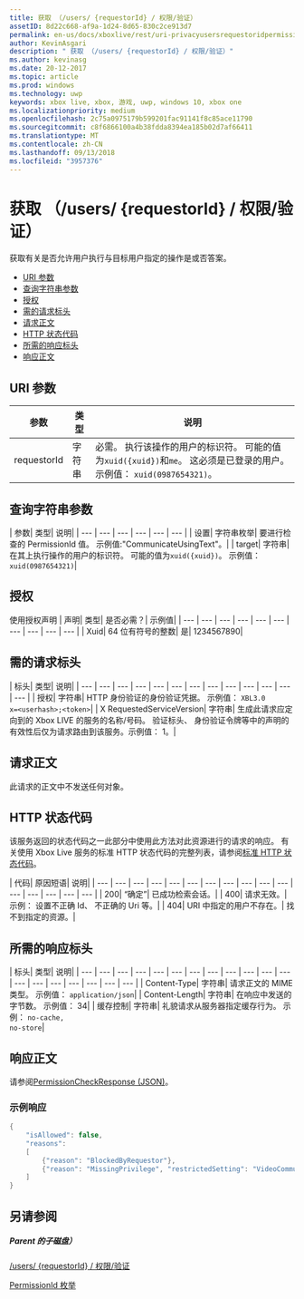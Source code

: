 ```yaml
---
title: 获取 （/users/ {requestorId} / 权限/验证）
assetID: 8d22c668-af9a-1d24-8d65-830c2ce913d7
permalink: en-us/docs/xboxlive/rest/uri-privacyusersrequestoridpermissionvalidateget.html
author: KevinAsgari
description: " 获取 （/users/ {requestorId} / 权限/验证）"
ms.author: kevinasg
ms.date: 20-12-2017
ms.topic: article
ms.prod: windows
ms.technology: uwp
keywords: xbox live, xbox, 游戏, uwp, windows 10, xbox one
ms.localizationpriority: medium
ms.openlocfilehash: 2c75a0975179b599201fac91141f8c85ace11790
ms.sourcegitcommit: c8f6866100a4b38fdda8394ea185b02d7af66411
ms.translationtype: MT
ms.contentlocale: zh-CN
ms.lasthandoff: 09/13/2018
ms.locfileid: "3957376"
---
```

# <a name="get-usersrequestoridpermissionvalidate"></a>获取 （/users/ {requestorId} / 权限/验证）
获取有关是否允许用户执行与目标用户指定的操作是或否答案。

  * [URI 参数](#ID4EQ)
  * [查询字符串参数](#ID4E2)
  * [授权](#ID4EDC)
  * [需的请求标头](#ID4EID)
  * [请求正文](#ID4ETE)
  * [HTTP 状态代码](#ID4E5E)
  * [所需的响应标头](#ID4ETG)
  * [响应正文](#ID4EKAAC)

<a id="ID4EQ"></a>


## <a name="uri-parameters"></a>URI 参数

| 参数| 类型| 说明|
| --- | --- | --- |
| requestorId| 字符串| 必需。 执行该操作的用户的标识符。 可能的值为<code>xuid({xuid})</code>和<code>me</code>。 这必须是已登录的用户。 示例值： <code>xuid(0987654321)</code>。|

<a id="ID4E2"></a>


## <a name="query-string-parameters"></a>查询字符串参数

| 参数| 类型| 说明|
| --- | --- | --- | --- | --- | --- |
| 设置| 字符串枚举| 要进行检查的 PermissionId 值。 示例值:"CommunicateUsingText"。|
| target| 字符串| 在其上执行操作的用户的标识符。 可能的值为<code>xuid({xuid})</code>。 示例值： <code>xuid(0987654321)</code>|

<a id="ID4EDC"></a>


## <a name="authorization"></a>授权

使用授权声明 | 声明| 类型| 是否必需？| 示例值|
| --- | --- | --- | --- | --- | --- | --- | --- | --- | --- |
| Xuid| 64 位有符号的整数| 是| 1234567890|

<a id="ID4EID"></a>


## <a name="required-request-headers"></a>需的请求标头

| 标头| 类型| 说明|
| --- | --- | --- | --- | --- | --- | --- | --- | --- | --- | --- | --- | --- |
| 授权| 字符串| HTTP 身份验证的身份验证凭据。 示例值： <code>XBL3.0 x=&lt;userhash>;&lt;token></code>|
| X RequestedServiceVersion| 字符串| 生成此请求应定向到的 Xbox LIVE 的服务的名称/号码。 验证标头、 身份验证令牌等中的声明的有效性后仅为请求路由到该服务。示例值： 1。|

<a id="ID4ETE"></a>


## <a name="request-body"></a>请求正文

此请求的正文中不发送任何对象。

<a id="ID4E5E"></a>


## <a name="http-status-codes"></a>HTTP 状态代码

该服务返回的状态代码之一此部分中使用此方法对此资源进行的请求的响应。 有关使用 Xbox Live 服务的标准 HTTP 状态代码的完整列表，请参阅[标准 HTTP 状态代码](../../additional/httpstatuscodes.md)。

| 代码| 原因短语| 说明|
| --- | --- | --- | --- | --- | --- | --- | --- | --- | --- | --- | --- | --- | --- | --- | --- |
| 200| “确定”| 已成功检索会话。|
| 400| 请求无效。| 示例： 设置不正确 Id、 不正确的 Uri 等。|
| 404| URI 中指定的用户不存在。| 找不到指定的资源。|

<a id="ID4ETG"></a>


## <a name="required-response-headers"></a>所需的响应标头

| 标头| 类型| 说明|
| --- | --- | --- | --- | --- | --- | --- | --- | --- | --- | --- | --- | --- | --- | --- | --- | --- | --- | --- |
| Content-Type| 字符串| 请求正文的 MIME 类型。 示例值： <code>application/json</code>|
| Content-Length| 字符串| 在响应中发送的字节数。 示例值： 34|
| 缓存控制| 字符串| 礼貌请求从服务器指定缓存行为。 示例： <code>no-cache, no-store</code>|

<a id="ID4EKAAC"></a>


## <a name="response-body"></a>响应正文

请参阅[PermissionCheckResponse (JSON)](../../json/json-permissioncheckresponse.md)。

<a id="ID4EWAAC"></a>


### <a name="sample-response"></a>示例响应


```cpp
{
    "isAllowed": false,
    "reasons":
    [
        {"reason": "BlockedByRequestor"},
        {"reason": "MissingPrivilege", "restrictedSetting": "VideoCommunications"}
    ]
}

```


<a id="ID4EABAC"></a>


## <a name="see-also"></a>另请参阅

<a id="ID4ECBAC"></a>


##### <a name="parent"></a>Parent 的子磁盘）

[/users/ {requestorId} / 权限/验证](uri-privacyusersrequestoridpermissionvalidate.md)

 [PermissionId 枚举](../../enums/privacy-enum-permissionid.md)
